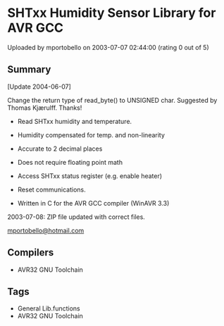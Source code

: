 # SHTxx Humidity Sensor Library for AVR GCC

Uploaded by mportobello on 2003-07-07 02:44:00 (rating 0 out of 5)

## Summary

[Update 2004-06-07]  

Change the return type of read\_byte() to UNSIGNED char. Suggested by Thomas Kjærulff. Thanks!


- Read SHTxx humidity and temperature.  

- Humidity compensated for temp. and non-linearity  

- Accurate to 2 decimal places  

- Does not require floating point math  

- Access SHTxx status register (e.g. enable heater)  

- Reset communications.  

- Written in C for the AVR GCC compiler (WinAVR 3.3)


2003-07-08: ZIP file updated with correct files.


[mportobello@hotmail.com](mailto:mportobello@hotmail.com)

## Compilers

- AVR32 GNU Toolchain

## Tags

- General Lib.functions
- AVR32 GNU Toolchain
